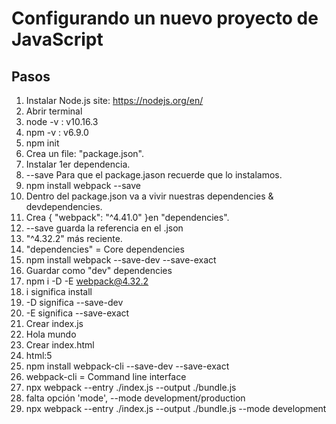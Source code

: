 # Configurando un nuevo proyecto de JavaScript

## Pasos

1. Instalar Node.js site: https://nodejs.org/en/
2. Abrir terminal
3. node -v : v10.16.3
4. npm -v : v6.9.0
5. npm init 
6. Crea un file: "package.json".
7. Instalar 1er dependencia.
8. --save Para que el package.jason recuerde que lo instalamos.
9. npm install webpack --save
10. Dentro del package.json va a vivir nuestras dependencies & devdependencies.
11. Crea { "webpack": "^4.41.0" }en "dependencies".
12. --save guarda la referencia en el .json
13. "^4.32.2" más reciente.
14. "dependencies" = Core dependencies
15. npm install webpack --save-dev --save-exact
16. Guardar como "dev" dependencies
17. npm i -D -E webpack@4.32.2
18. i significa install
19. -D significa --save-dev
20. -E significa --save-exact
21. Crear index.js
22. Hola mundo
23. Crear index.html
24. html:5
25. npm install webpack-cli --save-dev --save-exact
26. webpack-cli = Command line interface
27. npx webpack --entry ./index.js --output ./bundle.js
28. falta opción 'mode', --mode development/production
29. npx webpack --entry ./index.js --output ./bundle.js --mode development
